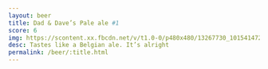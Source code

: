 ```yaml
---
layout: beer
title: Dad & Dave’s Pale ale #1
score: 6
img: https://scontent.xx.fbcdn.net/v/t1.0-0/p480x480/13267730_10154147276308745_5674622146165558080_n.jpg?oh=3fd9d2a8865686b7c68788a3abfbbc14&oe=5893142A
desc: Tastes like a Belgian ale. It’s alright
permalink: /beer/:title.html
---
```

